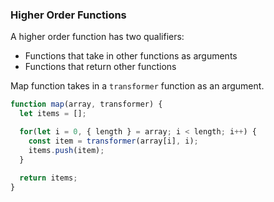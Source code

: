 ### Higher Order Functions

A higher order function has two qualifiers:

* Functions that take in other functions as arguments
* Functions that return other functions

Map function takes in a `transformer` function as an argument.
```js
function map(array, transformer) {
  let items = [];

  for(let i = 0, { length } = array; i < length; i++) {
    const item = transformer(array[i], i);
    items.push(item);
  }
  
  return items;
}
```
